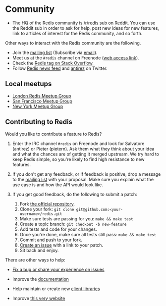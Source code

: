 Community
===

* The HQ of the Redis community is [/r/redis sub on Reddit](https://www.reddit.com/r/redis/). You can use the Reddit sub in order to ask for help, post new ideas for new features, link to articles of interest for the Redis community, and so forth.

Other ways to interact with the Redis community are the following.

* Join the [mailing list](http://groups.google.com/group/redis-db) (Subscribe via [email](mailto:redis-db+subscribe@googlegroups.com)).
* Meet us at the `#redis` channel on Freenode ([web access link](http://webchat.freenode.net/?channels=redis)).
* Check the [Redis tag on Stack Overflow](http://stackoverflow.com/questions/tagged/redis?sort=newest&pageSize=30).
* Follow [Redis news feed](http://twitter.com/redisfeed) and [antirez](http://twitter.com/antirez) on Twitter.

Local meetups
---

* [London Redis Meetup Group](http://www.meetup.com/Redis-London)
* [San Francisco Meetup Group](http://sfmeetup.redis.io)
* [New York Meetup Group](http://www.meetup.com/New-York-REDIS-Meetup)

Contributing to Redis
---

Would you like to contribute a feature to Redis?

1. Enter the IRC channel `#redis` on Freenode and look for Salvatore (antirez) or Pieter (pietern).
Ask them what they think about your idea and what the chances are of getting it merged upstream.
We try hard to keep Redis simple, so you're likely to find high resistance to new features.

2. If you don't get any feedback, or if feedback is positive, drop a message to the
[mailing list](http://groups.google.com/group/redis-db) with your proposal. Make sure you explain
what the use case is and how the API would look like.

3. If you get good feedback, do the following to submit a patch:

    1. Fork [the official repository](http://github.com/antirez/redis).
    2. Clone your fork: `git clone git@github.com:<your-username>/redis.git`
    3. Make sure tests are passing for you: `make && make test`
    4. Create a topic branch: `git checkout -b new-feature`
    5. Add tests and code for your changes.
    6. Once you're done, make sure all tests still pass: `make && make test`
    7. Commit and push to your fork.
    8. [Create an issue](https://github.com/antirez/redis/issues) with a link to your patch.
    9. Sit back and enjoy.

There are other ways to help:

* [Fix a bug or share your experience on issues](https://github.com/antirez/redis/issues)

* Improve the [documentation](http://github.com/antirez/redis-doc)

* Help maintain or create new [client libraries](/clients)

* Improve [this very website](http://github.com/antirez/redis-io)
